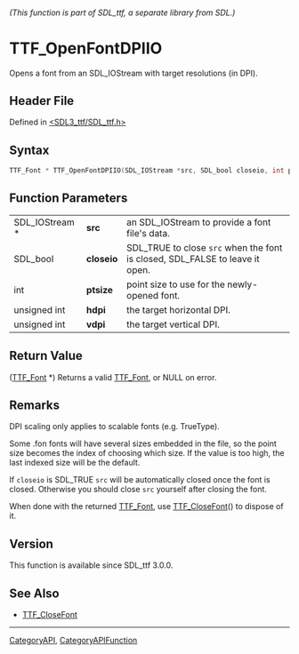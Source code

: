 ###### (This function is part of SDL_ttf, a separate library from SDL.)
# TTF_OpenFontDPIIO

Opens a font from an SDL_IOStream with target resolutions (in DPI).

## Header File

Defined in [<SDL3_ttf/SDL_ttf.h>](https://github.com/libsdl-org/SDL_ttf/blob/main/include/SDL3_ttf/SDL_ttf.h)

## Syntax

```c
TTF_Font * TTF_OpenFontDPIIO(SDL_IOStream *src, SDL_bool closeio, int ptsize, unsigned int hdpi, unsigned int vdpi);
```

## Function Parameters

|                |             |                                                                              |
| -------------- | ----------- | ---------------------------------------------------------------------------- |
| SDL_IOStream * | **src**     | an SDL_IOStream to provide a font file's data.                               |
| SDL_bool       | **closeio** | SDL_TRUE to close `src` when the font is closed, SDL_FALSE to leave it open. |
| int            | **ptsize**  | point size to use for the newly-opened font.                                 |
| unsigned int   | **hdpi**    | the target horizontal DPI.                                                   |
| unsigned int   | **vdpi**    | the target vertical DPI.                                                     |

## Return Value

([TTF_Font](TTF_Font) *) Returns a valid [TTF_Font](TTF_Font), or NULL on
error.

## Remarks

DPI scaling only applies to scalable fonts (e.g. TrueType).

Some .fon fonts will have several sizes embedded in the file, so the point
size becomes the index of choosing which size. If the value is too high,
the last indexed size will be the default.

If `closeio` is SDL_TRUE `src` will be automatically closed once the font
is closed. Otherwise you should close `src` yourself after closing the
font.

When done with the returned [TTF_Font](TTF_Font), use
[TTF_CloseFont](TTF_CloseFont)() to dispose of it.

## Version

This function is available since SDL_ttf 3.0.0.

## See Also

- [TTF_CloseFont](TTF_CloseFont)

----
[CategoryAPI](CategoryAPI), [CategoryAPIFunction](CategoryAPIFunction)

